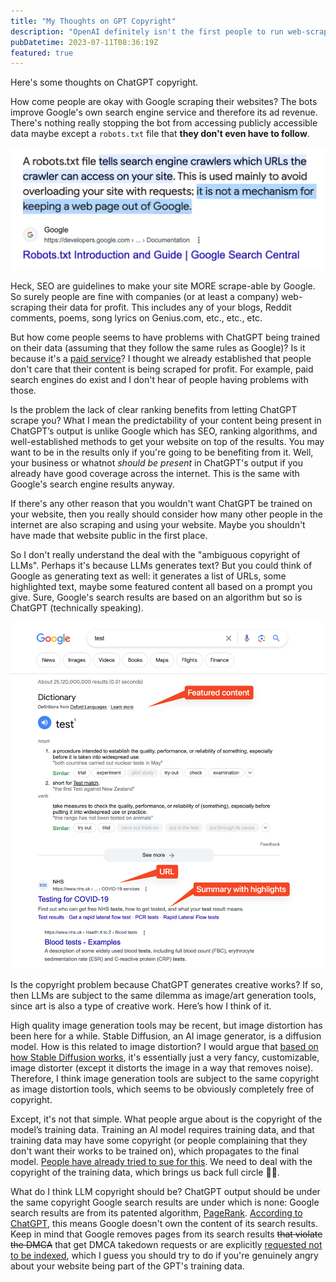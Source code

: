 ```yaml
---
title: "My Thoughts on GPT Copyright"
description: "OpenAI definitely isn't the first people to run web-scrapers"
pubDatetime: 2023-07-11T08:36:19Z
featured: true
---
```


Here's some thoughts on ChatGPT copyright.

How come people are okay with Google scraping their websites? The bots improve Google's own search engine service and therefore its ad revenue. There's nothing really stopping the bot from accessing publicly accessible data maybe except a `robots.txt` file that **they don't even have to follow**.

![Google doesn't follow robots.txt](../../assets/robots-txt.png)

Heck, SEO are guidelines to make your site MORE scrape-able by Google. So surely people are fine with companies (or at least a company) web-scraping their data for profit. This includes any of your blogs, Reddit comments, poems, song lyrics on Genius.com, etc., etc., etc.

But how come people seems to have problems with ChatGPT being trained on their data (assuming that they follow the same rules as Google)? Is it because it's a [paid service](https://openai.com/blog/introducing-chatgpt-and-whisper-apis)? I thought we already established that people don't care that their content is being scraped for profit. For example, paid search engines do exist and I don't hear of people having problems with those.

Is the problem the lack of clear ranking benefits from letting ChatGPT scrape you? What I mean the predictability of your content being present in ChatGPT’s output is unlike Google which has SEO, ranking algorithms, and well-established methods to get your website on top of the results. You may want to be in the results only if you're going to be benefiting from it. Well, your business or whatnot _should be present_ in ChatGPT's output if you already have good coverage across the internet. This is the same with Google's search engine results anyway.

If there's any other reason that you wouldn't want ChatGPT be trained on your website, then you really should consider how many other people in the internet are also scraping and using your website. Maybe you shouldn't have made that website public in the first place.

So I don't really understand the deal with the "ambiguous copyright of LLMs". Perhaps it's because LLMs generates text? But you could think of Google as generating text as well: it generates a list of URLs, some highlighted text, maybe some featured content all based on a prompt you give. Sure, Google's search results are based on an algorithm but so is ChatGPT (technically speaking).

![Example Google search result](../../assets/test-google-result.png)

Is the copyright problem because ChatGPT generates creative works? If so, then LLMs are subject to the same dilemma as image/art generation tools, since art is also a type of creative work. Here’s how I think of it.

High quality image generation tools may be recent, but image distortion has been here for a while. Stable Diffusion, an AI image generator, is a diffusion model. How is this related to image distortion? I would argue that [based on how Stable Diffusion works](https://stable-diffusion-art.com/how-stable-diffusion-work/), it's essentially just a very fancy, customizable, image distorter (except it distorts the image in a way that removes noise). Therefore, I think image generation tools are subject to the same copyright as image distortion tools, which seems to be obviously completely free of copyright.

Except, it's not that simple. What people argue about is the copyright of the model’s training data. Training an AI model requires training data, and that training data may have some copyright (or people complaining that they don't want their works to be trained on), which propagates to the final model. [People have already tried to sue for this](https://www.theverge.com/2023/1/17/23558516/ai-art-copyright-stable-diffusion-getty-images-lawsuit). We need to deal with the copyright of the training data, which brings us back full circle 🤷‍♂️.

What do I think LLM copyright should be? ChatGPT output should be under the same copyright Google search results are under which is none: Google search results are from its patented algorithm, [PageRank](https://en.wikipedia.org/wiki/PageRank). [According to ChatGPT](https://chat.openai.com/share/1bd141a7-0051-434d-b48e-10715e306632), this means Google doesn't own the content of its search results. Keep in mind that Google removes pages from its search results ~~that violate the DMCA~~ that get DMCA takedown requests or are explicitly [requested not to be indexed](https://developers.google.com/search/docs/crawling-indexing/block-indexing#:~:text=noindex%20is%20a%20rule%20set,noindex%20rule%2C%20such%20as%20Google.), which I guess you should try to do if you're genuinely angry about your website being part of the GPT's training data.
